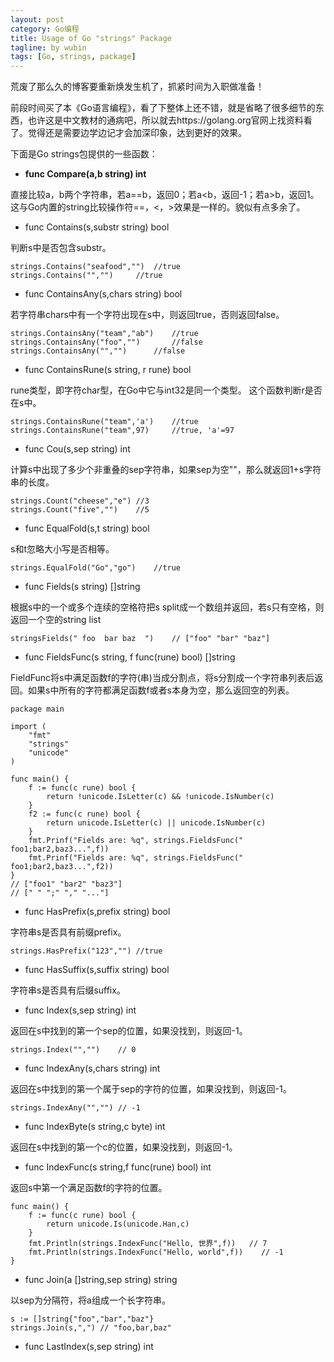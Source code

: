 ```yaml
---
layout: post
category: Go编程
title: Usage of Go "strings" Package
tagline: by wubin
tags: [Go, strings, package]
---
```


荒废了那么久的博客要重新焕发生机了，抓紧时间为入职做准备！

前段时间买了本《Go语言编程》，看了下整体上还不错，就是省略了很多细节的东西，也许这是中文教材的通病吧，所以就去https://golang.org官网上找资料看了。觉得还是需要边学边记才会加深印象，达到更好的效果。

<!--more-->

下面是Go strings包提供的一些函数：

* **func Compare(a,b string) int**

直接比较a，b两个字符串，若a==b，返回0；若a<b，返回-1；若a>b，返回1。这与Go内置的string比较操作符==，<，>效果是一样的。貌似有点多余了。

* func Contains(s,substr string) bool

判断s中是否包含substr。

	strings.Contains("seafood","")	//true
	strings.Contains("","")		//true

* func ContainsAny(s,chars string) bool

若字符串chars中有一个字符出现在s中，则返回true，否则返回false。

	strings.ContainsAny("team","ab")	//true
	strings.ContainsAny("foo","")		//false
	strings.ContainsAny("","")		//false

* func ContainsRune(s string, r rune) bool

rune类型，即字符char型，在Go中它与int32是同一个类型。
这个函数判断r是否在s中。

	strings.ContainsRune("team",'a')	//true
	strings.ContainsRune("team",97)		//true, 'a'=97

* func Cou(s,sep string) int

计算s中出现了多少个非重叠的sep字符串，如果sep为空""，那么就返回1+s字符串的长度。

	strings.Count("cheese","e")	//3
	strings.Count("five","")	//5

* func EqualFold(s,t string) bool

s和t忽略大小写是否相等。

	strings.EqualFold("Go","go")	//true

* func Fields(s string) []string

根据s中的一个或多个连续的空格符把s split成一个数组并返回，若s只有空格，则返回一个空的string list

	stringsFields(" foo  bar baz  ")	// ["foo" "bar" "baz"]

* func FieldsFunc(s string, f func(rune) bool) []string

FieldFunc将s中满足函数f的字符(串)当成分割点，将s分割成一个字符串列表后返回。如果s中所有的字符都满足函数f或者s本身为空，那么返回空的列表。

	package main

	import (
		"fmt"
		"strings"
		"unicode"
	)

	func main() {
		f := func(c rune) bool {
			return !unicode.IsLetter(c) && !unicode.IsNumber(c)   
		}
		f2 := func(c rune) bool {
			return unicode.IsLetter(c) || unicode.IsNumber(c)	
		}
		fmt.Prinf("Fields are: %q", strings.FieldsFunc(" foo1;bar2,baz3...",f))
		fmt.Prinf("Fields are: %q", strings.FieldsFunc(" foo1;bar2,baz3...",f2))
	}
	// ["foo1" "bar2" "baz3"]
	// [" " ";" "," "..."]

* func HasPrefix(s,prefix string) bool

字符串s是否具有前缀prefix。

	strings.HasPrefix("123","")	//true

* func HasSuffix(s,suffix string) bool

字符串s是否具有后缀suffix。

* func Index(s,sep string) int

返回在s中找到的第一个sep的位置，如果没找到，则返回-1。

	strings.Index("","")	// 0

* func IndexAny(s,chars string) int

返回在s中找到的第一个属于sep的字符的位置，如果没找到，则返回-1。

	strings.IndexAny("","")	// -1

* func IndexByte(s string,c byte) int

返回在s中找到的第一个c的位置，如果没找到，则返回-1。

* func IndexFunc(s string,f func(rune) bool) int

返回s中第一个满足函数f的字符的位置。

	func main() {
		f := func(c rune) bool {
			return unicode.Is(unicode.Han,c)   
		}
		fmt.Println(strings.IndexFunc("Hello, 世界",f))	// 7
		fmt.Println(strings.IndexFunc("Hello, world",f))	// -1
	}

* func Join(a []string,sep string) string

以sep为分隔符，将a组成一个长字符串。

	s := []string{"foo","bar","baz"}
	strings.Join(s,",")	// "foo,bar,baz"

* func LastIndex(s,sep string) int


